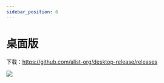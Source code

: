 ```yaml
---
sidebar_position: 6
---
```


# 桌面版

下载：https://github.com/alist-org/desktop-release/releases

![](https://alist.nn.ci/img/guide/desktop.png)